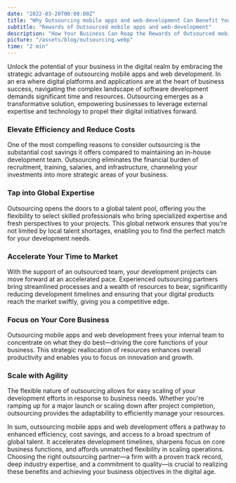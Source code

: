 ```yaml
---
date: "2022-03-20T00:00:00Z"
title: "Why Outsourcing mobile apps and web-development Can Benefit Your Business"
subtitle: "Rewards of Outsourced mobile apps and web-development"
description: "How Your Business Can Reap the Rewards of Outsourced mobile apps and web-development."
picture: "/assets/blog/outsourcing.webp"
time: "2 min"
---
```

Unlock the potential of your business in the digital realm by embracing the strategic advantage of outsourcing mobile apps and web development. In an era where digital platforms and applications are at the heart of business success, navigating the complex landscape of software development demands significant time and resources. Outsourcing emerges as a transformative solution, empowering businesses to leverage external expertise and technology to propel their digital initiatives forward.

### Elevate Efficiency and Reduce Costs
One of the most compelling reasons to consider outsourcing is the substantial cost savings it offers compared to maintaining an in-house development team. Outsourcing eliminates the financial burden of recruitment, training, salaries, and infrastructure, channeling your investments into more strategic areas of your business.

### Tap into Global Expertise
Outsourcing opens the doors to a global talent pool, offering you the flexibility to select skilled professionals who bring specialized expertise and fresh perspectives to your projects. This global network ensures that you're not limited by local talent shortages, enabling you to find the perfect match for your development needs.

### Accelerate Your Time to Market
With the support of an outsourced team, your development projects can move forward at an accelerated pace. Experienced outsourcing partners bring streamlined processes and a wealth of resources to bear, significantly reducing development timelines and ensuring that your digital products reach the market swiftly, giving you a competitive edge.

### Focus on Your Core Business
Outsourcing mobile apps and web development frees your internal team to concentrate on what they do best—driving the core functions of your business. This strategic reallocation of resources enhances overall productivity and enables you to focus on innovation and growth.

### Scale with Agility
The flexible nature of outsourcing allows for easy scaling of your development efforts in response to business needs. Whether you're ramping up for a major launch or scaling down after project completion, outsourcing provides the adaptability to efficiently manage your resources.

In sum, outsourcing mobile apps and web development offers a pathway to enhanced efficiency, cost savings, and access to a broad spectrum of global talent. It accelerates development timelines, sharpens focus on core business functions, and affords unmatched flexibility in scaling operations. Choosing the right outsourcing partner—a firm with a proven track record, deep industry expertise, and a commitment to quality—is crucial to realizing these benefits and achieving your business objectives in the digital age.